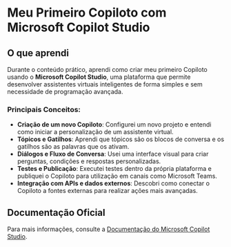 
#  Meu Primeiro Copiloto com Microsoft Copilot Studio

## O que aprendi

Durante o conteúdo prático, aprendi como criar meu primeiro Copiloto usando o **Microsoft Copilot Studio**, uma plataforma que permite desenvolver assistentes virtuais inteligentes de forma simples e sem necessidade de programação avançada.

### Principais Conceitos:

- **Criação de um novo Copiloto**: Configurei um novo projeto e entendi como iniciar a personalização de um assistente virtual.
- **Tópicos e Gatilhos**: Aprendi que tópicos são os blocos de conversa e os gatilhos são as palavras que os ativam.
- **Diálogos e Fluxo de Conversa**: Usei uma interface visual para criar perguntas, condições e respostas personalizadas.
- **Testes e Publicação**: Executei testes dentro da própria plataforma e publiquei o Copiloto para utilização em canais como Microsoft Teams.
- **Integração com APIs e dados externos**: Descobri como conectar o Copiloto a fontes externas para realizar ações mais avançadas.

## Documentação Oficial

Para mais informações, consulte a [Documentação do Microsoft Copilot Studio](https://learn.microsoft.com/pt-br/microsoft-copilot-studio/).

